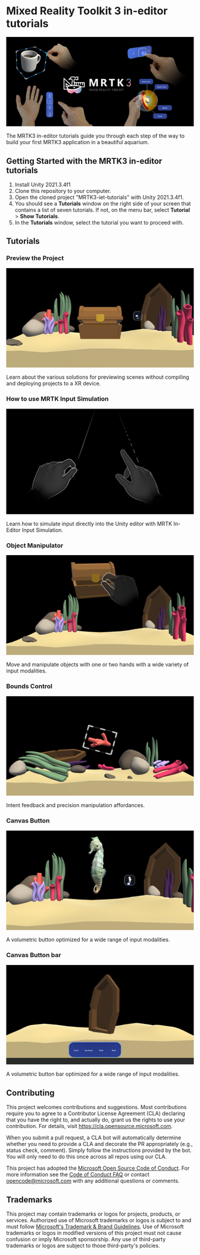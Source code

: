 # Mixed Reality Toolkit 3 in-editor tutorials

![MRTK3 in-editor tutorials banner that showcases the Bounds Control, Buttons, Hand Menu, and Object Manipulator features in four corners of the image, starting from top left to top right.](Assets/READMEImages/banner.png)

The MRTK3 in-editor tutorials guide you through each step of the way to build your first MRTK3 application in a beautiful aquarium. 

## Getting Started with the MRTK3 in-editor tutorials

1. Install Unity 2021.3.4f1
1. Clone this repository to your computer.
1. Open the cloned project "MRTK3-iet-tutorials" with Unity 2021.3.4f1.
1. You should see a **Tutorials** window on the right side of your screen that contains a list of seven tutorials. If not, on the menu bar, select **Tutorial** > **Show Tutorials**.
1. In the **Tutorials** window, select the tutorial you want to proceed with.

## Tutorials

### Preview the Project

![An aquarium scene that consists of sea coral, sea grass, and rocks surrounding the environment. A boat is placed into the sand in the back right corner. A treasure chest is placed in the middle of the aquarium. A hide toggle button is to the right of the treasure chest.](Assets/READMEImages/preview-project-full.jpg)

Learn about the various solutions for previewing scenes without compiling and deploying projects to a XR device.

### How to use MRTK Input Simulation

![A pair of simulated hands displayed next to one another. A ray is placed in front of each hand.](Assets/READMEImages/hand-rays-full.png)

Learn how to simulate input directly into the Unity editor with MRTK In-Editor Input Simulation.

### Object Manipulator

![An aquarium scene with coral, rocks, and sea grass. In the middle of the aquarium is a simulated hand that is grabbing a treasure chest.](Assets/READMEImages/object-manipulator-full.jpg)

Move and manipulate objects with one or two hands with a wide variety of input modalities.

### Bounds Control

![An aquarium scene with coral, rocks, and sea grass spread around the tank. A coral is in the middle with a bounding box surrounding it's shape.](Assets/READMEImages/bounds-control-full.jpg)

Intent feedback and precision manipulation affordances.

### Canvas Button

![An aquarium scene with coral, rocks, and sea grass around the tank. A Seahorse is in the middle of the tank. To the right of the sea horse is a toggle button that has a seahorse icon.](Assets/READMEImages/canvas-button-full.jpg)

A volumetric button optimized for a wide range of input modalities.

### Canvas Button bar

![An aquarium scene with sand and a boat sticking straight up in the middle of the tank. At the front of the tank is a button bar that says coral, sea grass, rock, and boat.](Assets/READMEImages/button-bar-full.jpg)

A volumetric button bar optimized for a wide range of input modalities.

## Contributing

This project welcomes contributions and suggestions.  Most contributions require you to agree to a
Contributor License Agreement (CLA) declaring that you have the right to, and actually do, grant us
the rights to use your contribution. For details, visit https://cla.opensource.microsoft.com.

When you submit a pull request, a CLA bot will automatically determine whether you need to provide
a CLA and decorate the PR appropriately (e.g., status check, comment). Simply follow the instructions
provided by the bot. You will only need to do this once across all repos using our CLA.

This project has adopted the [Microsoft Open Source Code of Conduct](https://opensource.microsoft.com/codeofconduct/).
For more information see the [Code of Conduct FAQ](https://opensource.microsoft.com/codeofconduct/faq/) or
contact [opencode@microsoft.com](mailto:opencode@microsoft.com) with any additional questions or comments.

## Trademarks

This project may contain trademarks or logos for projects, products, or services. Authorized use of Microsoft 
trademarks or logos is subject to and must follow 
[Microsoft's Trademark & Brand Guidelines](https://www.microsoft.com/en-us/legal/intellectualproperty/trademarks/usage/general).
Use of Microsoft trademarks or logos in modified versions of this project must not cause confusion or imply Microsoft sponsorship.
Any use of third-party trademarks or logos are subject to those third-party's policies.
